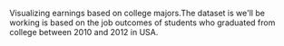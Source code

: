 Visualizing earnings based on college majors.The dataset is we'll be working is based on the job outcomes of students who graduated 
from college between 2010 and 2012 in USA.
